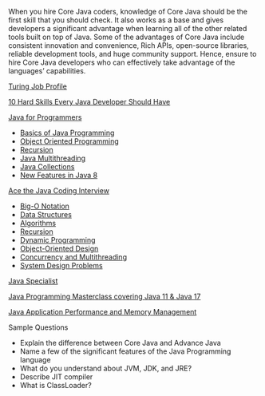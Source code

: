 When you hire Core Java coders, knowledge of Core Java should be the first skill that you should check. It also works as a base and gives developers a significant advantage when learning all of the other related tools built on top of Java. Some of the advantages of Core Java include consistent innovation and convenience, Rich APIs, open-source libraries, reliable development tools, and huge community support. Hence, ensure to hire Core Java developers who can effectively take advantage of the languages’ capabilities.

[Turing Job Profile](https://www.turing.com/hire/core-java-developers)

[10 Hard Skills Every Java Developer Should Have](https://youteam.io/blog/hard-skills-every-java-developer-should-have/)

[Java for Programmers](https://www.educative.io/path/java-for-programmers)
- [Basics of Java Programming](https://www.educative.io/module/basics-java-programming)
- [Object Oriented Programming](https://www.educative.io/module/object-oriented-programming)
- [Recursion](https://www.educative.io/module/g5g3ywCmLqmMJ5YLr/10370001/4830990535491584)
- [Java Multithreading](https://www.educative.io/module/java-multithreading)
- [Java Collections](https://www.educative.io/module/g5g3ywCmLqmMJ5YLr/10370001/5032359797194752)
- [New Features in Java 8](https://www.educative.io/module/lambda-stream-api)

[Ace the Java Coding Interview](https://www.educative.io/path/ace-java-coding-interview)
- [Big-O Notation](https://www.educative.io/module/big-o-notation)
- [Data Structures](https://www.educative.io/module/data-structures-in-java)
- [Algorithms](https://www.educative.io/module/algorithms-in-java)
- [Recursion](https://www.educative.io/module/recursion-in-java)
- [Dynamic Programming](https://www.educative.io/module/dynamic-programming-patterns)
- [Object-Oriented Design](https://www.educative.io/module/oop-design-interview)
- [Concurrency and Multithreading](https://www.educative.io/module/java-multithreading-interview)
- [System Design Problems](https://www.educative.io/module/system-design-java)

[Java Specialist](https://github.com/dbremont/jvtudes/blob/main/JavaSpecialist.md)

[Java Programming Masterclass covering Java 11 & Java 17](https://www.udemy.com/course/java-the-complete-java-developer-course/)

[Java Application Performance and Memory Management](https://www.udemy.com/course/java-application-performance-and-memory-management/)


Sample Questions

- Explain the difference between Core Java and Advance Java
- Name a few of the significant features of the Java Programming language
- What do you understand about JVM, JDK, and JRE?
- Describe JIT compiler
- What is ClassLoader?
